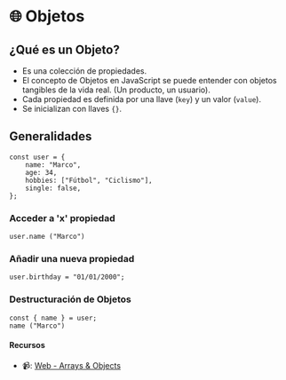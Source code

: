 # 🌐 Objetos

## ¿Qué es un Objeto?
- Es una colección de propiedades.
- El concepto de Objetos en JavaScript se puede entender con objetos tangibles de la vida real. (Un producto, un usuario).
- Cada propiedad es definida por una llave (`key`) y un valor (`value`).
- Se inicializan con llaves `{}`.

## Generalidades

```
const user = {
    name: "Marco",
    age: 34,
    hobbies: ["Fútbol", "Ciclismo"],
    single: false,
};
```

### Acceder a 'x' propiedad
```
user.name ("Marco")
```

### Añadir una nueva propiedad
```
user.birthday = "01/01/2000";
```

### Destructuración de Objetos
```
const { name } = user;
name ("Marco")
```


#### Recursos

- 📹: [Web - Arrays & Objects](https://youtu.be/hnE8e0RE8eI)
